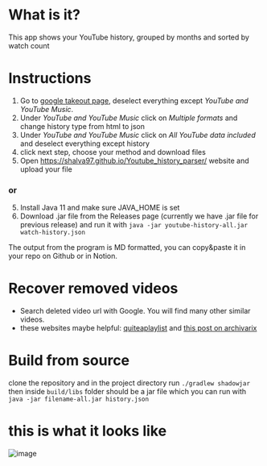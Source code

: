 # What is it?
This app shows your YouTube history, grouped by months and sorted by watch count

# Instructions

1. Go to [google takeout page](https://takeout.google.com/settings/takeout), deselect everything except *YouTube and
   YouTube Music*.
2. Under *YouTube and YouTube Music* click on *Multiple formats* and change history type from html to json
3. Under *YouTube and YouTube Music* click on *All YouTube data included* and deselect everything except history
4. click next step, choose your method and download files
5. Open https://shalva97.github.io/Youtube_history_parser/ website and upload your file

### or

5. Install Java 11 and make sure JAVA_HOME is set
6. Download .jar file from the Releases page (currently we have .jar file for previous release) and run it with `java -jar youtube-history-all.jar watch-history.json`

The output from the program is MD formatted, you can copy&paste it in your repo on Github or in Notion.

# Recover removed videos

- Search deleted video url with Google. You will find many other similar videos.
- these websites maybe helpful: [quiteaplaylist](https://quiteaplaylist.com)
  and [this post on archivarix](https://archivarix.com/en/blog/download-deleted-youtube-videos/)

# Build from source

clone the repository and in the project directory run `./gradlew shadowjar`
then inside `build/libs` folder should be a jar file which you can run
with `java -jar filename-all.jar history.json`

# this is what it looks like

![image](https://user-images.githubusercontent.com/22417494/124386451-89aa5980-dceb-11eb-8cd3-1d8fec57ad9a.png)

